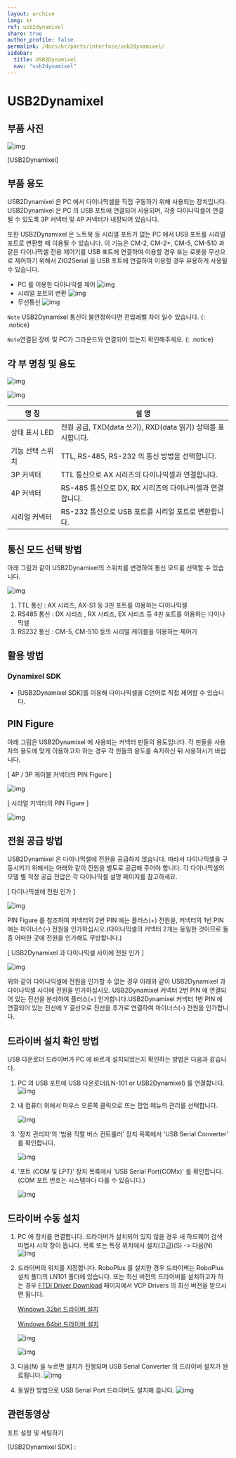 ```yaml
---
layout: archive
lang: kr
ref: usb2dynamixel
share: true
author_profile: false
permalink: /docs/kr/parts/interface/usb2dynamixel/
sidebar:
  title: USB2Dynamixel
  nav: "usb2dynamixel"
---
```

# USB2Dynamixel

## 부품 사진

![img](/assets/images/parts/interface/usb2dynamixel_product.jpg)

[USB2Dynamixel]



## 부품 용도

USB2Dynamixel 은 PC 에서 다이나믹셀을 직접 구동하기 위해 사용되는 장치입니다. USB2Dynamixel 은 PC 의 USB 포트에 연결되어 사용되며, 각종 다이나믹셀이 연결될 수 있도록 3P 커넥터 및 4P 커넥터가 내장되어 있습니다.

또한 USB2Dynamixel 은 노트북 등 시리얼 포트가 없는 PC 에서 USB 포트를 시리얼 포트로 변환할 때 이용될 수 있습니다. 이 기능은 CM-2, CM-2+, CM-5, CM-510 과 같은 다이나믹셀 전용 제어기를 USB 포트에 연결하여 이용할 경우 또는 로봇을 무선으로 제어하기 위해서 ZIG2Serial 을 USB 포트에 연결하여 이용할 경우 유용하게 사용될 수 있습니다.

- PC 를 이용한 다이나믹셀 제어
  ![img](/assets/images/parts/interface/usb2dynamixel_01.png)
- 시리얼 포트의 변환
  ![img](/assets/images/parts/interface/usb2dynamixel_02.png)
- 무선통신
  ![img](/assets/images/parts/interface/usb2dynamixel_03.png)

`Note` USB2Dynamixel 통신이 불안정하다면 전압레벨 차이 일수 있습니다. {: .notice}

`Note`연결된 장비 및 PC가 그라운드와 연결되어 있는지 확인해주세요. {: .notice}



## 각 부 명칭 및 용도

![img](/assets/images/parts/interface/usb2dynamixel_04.jpg)

![img](/assets/images/parts/interface//usb2dynamixel_05.jpg)



| 명 칭       | 설 명                                      |
| --------- | ---------------------------------------- |
| 상태 표시 LED | 전원 공급, TXD(data 쓰기), RXD(data 읽기) 상태를 표시합니다. |
| 기능 선택 스위치 | TTL, RS-485, RS-232 의 통신 방법을 선택합니다.      |
| 3P 커넥터    | TTL 통신으로 AX 시리즈의 다이나믹셀과 연결합니다.           |
| 4P 커넥터    | RS-485 통신으로 DX, RX 시리즈의 다이나믹셀과 연결합니다.    |
| 시리얼 커넥터   | RS-232 통신으로 USB 포트를 시리얼 포트로 변환합니다.       |

## 통신 모드 선택 방법

아래 그림과 같이 USB2Dynamixel의 스위치를 변경하여 통신 모드를 선택할 수 있습니다.

![img](/assets/images/parts/interface/usb2dynamixel_06.png)

1. TTL 통신 : AX 시리즈, AX-S1 등 3핀 포트를 이용하는 다이나믹셀
2. RS485 통신 : DX 시리즈 , RX 시리즈, EX 시리즈 등 4핀 포트를 이용하는 다이나믹셀
3. RS232 통신 : CM-5, CM-510 등의 시리얼 케이블을 이용하는 제어기

## 활용 방법

### Dynamixel SDK

- [USB2Dynamixel SDK]를 이용해 다이나믹셀을 C언어로 직접 제어할 수 있습니다.





## PIN Figure

아래 그림은 USB2Dynamixel 에 사용되는 커넥터 핀들의 용도입니다. 각 핀들을 사용자의 용도에 맞게 이용하고자 하는 경우 각 핀들의 용도를 숙지하신 뒤 사용하시기 바랍니다.



[ 4P / 3P 케이블 커넥터의 PIN Figure ]

![img](/assets/images/parts/interface//usb2dynamixel_07.jpg)

[ 시리얼 커넥터의 PIN Figure ]

![img](/assets/images/parts/interface//usb2dynamixel_08.jpg)

## 전원 공급 방법

USB2Dynamixel 은 다이나믹셀에 전원을 공급하지 않습니다. 따라서 다이나믹셀을 구동시키기 위해서는 아래와 같이 전원을 별도로 공급해 주어야 합니다. 각 다이나믹셀의 모델 별 적정 공급 전압은 각 다이나믹셀 설명 페이지를 참고하세요.

[ 다이나믹셀에 전원 인가 ]

 ![img](/assets/images/parts/interface//usb2dynamixel_09.jpg)

 PIN Figure 를 참조하여 커넥터의 2번 PIN 에는 플러스(+) 전원을, 커넥터의 1번 PIN 에는 마이너스(-) 전원을 인가하십시오.(다이나믹셀의 커넥터 2개는 동일한 것이므로 둘 중 어떠한 곳에 전원을 인가해도 무방합니다.)

[ USB2Dynamixel 과 다이나믹셀 사이에 전원 인가 ]

![img](/assets/images/parts/interface//usb2dynamixel_10.jpg)

 위와 같이 다이나믹셀에 전원을 인가할 수 없는 경우 아래와 같이 USB2Dynamixel 과 다이나믹셀 사이에 전원을 인가하십시오. USB2Dynamixel 커넥터 2번 PIN 에 연결되어 있는 전선을 분리하여 플러스(+) 인가합니다.USB2Dynamixel 커넥터 1번 PIN 에 연결되어 있는 전선에 Y 결선으로 전선을 추가로 연결하여 마이너스(-) 전원을 인가합니다.

## 드라이버 설치 확인 방법

USB 다운로더 드라이버가 PC 에 바르게 설치되었는지 확인하는 방법은 다음과 같습니다.

1. PC 의 USB 포트에 USB 다운로더(LN-101 or USB2Dynamixel) 를 연결합니다.
   ![img](/assets/images/edu/task_download_01.jpg)
2. 내 컴퓨터 위에서 마우스 오른쪽 클릭으로 뜨는 팝업 메뉴의 관리를 선택합니다.

   ![img](/assets/images/parts/interface//ln101_driververify_01.png)
3. '장치 관리자'의 '범용 직렬 버스 컨트롤러' 장치 목록에서 'USB Serial Converter' 를 확인합니다.

   ![img](/assets/images/parts/interface//ln101_driververify_02.png)
4. '포트 (COM 및 LPT)' 장치 목록에서 'USB Serial Port(COMx)' 를 확인합니다.
   (COM 포트 번호는 시스템마다 다를 수 있습니다.)

   ![img](/assets/images/parts/interface//ln101_driververify_03.png)


## 드라이버 수동 설치



1. PC 에 장치를 연결합니다. 드라이버가 설치되어 있지 않을 경우 새 하드웨어 검색 마법사 시작 창이 뜹니다.
   목록 또는 특정 위치에서 설치(고급)(S) -> 다음(N)
    ![img](/assets/images/parts/interface//ln101_04_kr.png)
2. 드라이버의 위치를 지정합니다.
   RoboPlus 를 설치한 경우 드라이버는 RoboPlus 설치 폴더의 LN101 폴더에 있습니다.
   또는 최신 버전의 드라이버를 설치하고자 하는 경우 [FTDI Driver Download](http://www.ftdichip.com/Drivers/VCP.htm) 페이지에서 VCP Drivers 의 최신 버전을 받으시면 됩니다.

   [Windows 32bit 드라이버 설치](http://www.ftdichip.com/Drivers/CDM/CDM%202.08.24%20WHQL%20Certified.zip)

   [Windows 64bit 드라이버 설치](http://www.ftdichip.com/Drivers/CDM/CDM%202.08.24%20WHQL%20Certified.zip)

   ![img](/assets/images/parts/interface//ln101_05_kr.png)

   ![img](/assets/images/parts/interface//ln101_06_kr.png)
3. 다음(N) 을 누르면 설치가 진행되며 USB Serial Converter 의 드라이버 설치가 완료됩니다.
   ![img](/assets/images/parts/interface//ln101_07_kr.png)
4. 동일한 방법으로 USB Serial Port 드라이버도 설치해 줍니다.
   ![img](/assets/images/parts/interface//ln101_08_kr.png)



## 관련동영상

 포트 설정 및 세팅하기

[USB2Dynamixel SDK] :

